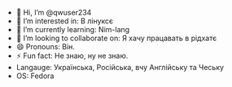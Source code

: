 - 👋 Hi, I’m @qwuser234
- 👀 I’m interested in: В лінуксє
- 🌱 I’m currently learning: Nim-lang
- 💞️ I’m looking to collaborate on: Я хачу працавать в рідхатє
- 😄 Pronouns: Він.
- ⚡ Fun fact: Не знаю, ну не знаю.
- Langauge: Українська, Російська, вчу Англійську та Чеську
- OS: Fedora
